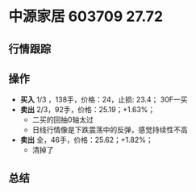 # 中源家居 603709 27.72

## 行情跟踪
  
## 操作
  - **买入** 1/3 ，138手，价格：24，止损: 23.4； 30F一买
  - **卖出** 2/3，92手，价格：25.19；+1.63%；
    - 二买的回抽0轴太过
    - 日线行情像是下跌震荡中的反弹，感觉持续性不高
  - **卖出** 全，46手，价格：25.62；+1.82%；
    - 清掉了

## 总结
  